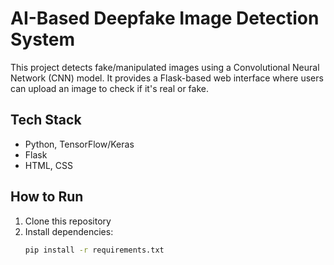 # AI-Based Deepfake Image Detection System

This project detects fake/manipulated images using a Convolutional Neural Network (CNN) model.
It provides a Flask-based web interface where users can upload an image to check if it's real or fake.

## Tech Stack
- Python, TensorFlow/Keras
- Flask
- HTML, CSS

## How to Run
1. Clone this repository
2. Install dependencies:
   ```bash
   pip install -r requirements.txt
